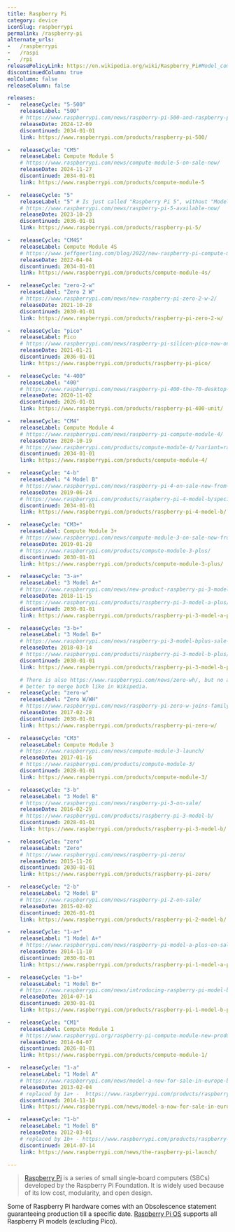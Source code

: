 ```yaml
---
title: Raspberry Pi
category: device
iconSlug: raspberrypi
permalink: /raspberry-pi
alternate_urls:
-   /raspberrypi
-   /raspi
-   /rpi
releasePolicyLink: https://en.wikipedia.org/wiki/Raspberry_Pi#Model_comparison
discontinuedColumn: true
eolColumn: false
releaseColumn: false

releases:
-   releaseCycle: "5-500"
    releaseLabel: "500"
    # https://www.raspberrypi.com/news/raspberry-pi-500-and-raspberry-pi-monitor-on-sale-now/
    releaseDate: 2024-12-09
    discontinued: 2034-01-01
    link: https://www.raspberrypi.com/products/raspberry-pi-500/

-   releaseCycle: "CM5"
    releaseLabel: Compute Module 5
    # https://www.raspberrypi.com/news/compute-module-5-on-sale-now/
    releaseDate: 2024-11-27
    discontinued: 2034-01-01
    link: https://www.raspberrypi.com/products/compute-module-5

-   releaseCycle: "5"
    releaseLabel: "5" # Is just called "Raspberry Pi 5", without "Model B"
    # https://www.raspberrypi.com/news/raspberry-pi-5-available-now/
    releaseDate: 2023-10-23
    discontinued: 2036-01-01
    link: https://www.raspberrypi.com/products/raspberry-pi-5/

-   releaseCycle: "CM4S"
    releaseLabel: Compute Module 4S
    # https://www.jeffgeerling.com/blog/2022/new-raspberry-pi-compute-module-4s
    releaseDate: 2022-04-04
    discontinued: 2034-01-01
    link: https://www.raspberrypi.com/products/compute-module-4s/

-   releaseCycle: "zero-2-w"
    releaseLabel: "Zero 2 W"
    # https://www.raspberrypi.com/news/new-raspberry-pi-zero-2-w-2/
    releaseDate: 2021-10-28
    discontinued: 2030-01-01
    link: https://www.raspberrypi.com/products/raspberry-pi-zero-2-w/

-   releaseCycle: "pico"
    releaseLabel: Pico
    # https://www.raspberrypi.com/news/raspberry-pi-silicon-pico-now-on-sale/
    releaseDate: 2021-01-21
    discontinued: 2036-01-01
    link: https://www.raspberrypi.com/products/raspberry-pi-pico/

-   releaseCycle: "4-400"
    releaseLabel: "400"
    # https://www.raspberrypi.com/news/raspberry-pi-400-the-70-desktop-pc/
    releaseDate: 2020-11-02
    discontinued: 2026-01-01
    link: https://www.raspberrypi.com/products/raspberry-pi-400-unit/

-   releaseCycle: "CM4"
    releaseLabel: Compute Module 4
    # https://www.raspberrypi.com/news/raspberry-pi-compute-module-4/
    releaseDate: 2020-10-19
    # https://www.raspberrypi.com/products/compute-module-4/?variant=raspberry-pi-cm4001000
    discontinued: 2034-01-01
    link: https://www.raspberrypi.com/products/compute-module-4/

-   releaseCycle: "4-b"
    releaseLabel: "4 Model B"
    # https://www.raspberrypi.com/news/raspberry-pi-4-on-sale-now-from-35/
    releaseDate: 2019-06-24
    # https://www.raspberrypi.com/products/raspberry-pi-4-model-b/specifications/
    discontinued: 2034-01-01
    link: https://www.raspberrypi.com/products/raspberry-pi-4-model-b/

-   releaseCycle: "CM3+"
    releaseLabel: Compute Module 3+
    # https://www.raspberrypi.com/news/compute-module-3-on-sale-now-from-25/
    releaseDate: 2019-01-28
    # https://www.raspberrypi.com/products/compute-module-3-plus/
    discontinued: 2030-01-01
    link: https://www.raspberrypi.com/products/compute-module-3-plus/

-   releaseCycle: "3-a+"
    releaseLabel: "3 Model A+"
    # https://www.raspberrypi.com/news/new-product-raspberry-pi-3-model-a/
    releaseDate: 2018-11-15
    # https://www.raspberrypi.com/products/raspberry-pi-3-model-a-plus/
    discontinued: 2030-01-01
    link: https://www.raspberrypi.com/products/raspberry-pi-3-model-a-plus/

-   releaseCycle: "3-b+"
    releaseLabel: "3 Model B+"
    # https://www.raspberrypi.com/news/raspberry-pi-3-model-bplus-sale-now-35/
    releaseDate: 2018-03-14
    # https://www.raspberrypi.com/products/raspberry-pi-3-model-b-plus/
    discontinued: 2030-01-01
    link: https://www.raspberrypi.com/products/raspberry-pi-3-model-b-plus/

    # There is also https://www.raspberrypi.com/news/zero-wh/, but no associated product page, so
    # better to merge both like in Wikipedia.
-   releaseCycle: "zero-w"
    releaseLabel: "Zero W/WH"
    # https://www.raspberrypi.com/news/raspberry-pi-zero-w-joins-family/
    releaseDate: 2017-02-28
    discontinued: 2030-01-01
    link: https://www.raspberrypi.com/products/raspberry-pi-zero-w/

-   releaseCycle: "CM3"
    releaseLabel: Compute Module 3
    # https://www.raspberrypi.com/news/compute-module-3-launch/
    releaseDate: 2017-01-16
    # https://www.raspberrypi.com/products/compute-module-3/
    discontinued: 2028-01-01
    link: https://www.raspberrypi.com/products/compute-module-3/

-   releaseCycle: "3-b"
    releaseLabel: "3 Model B"
    # https://www.raspberrypi.com/news/raspberry-pi-3-on-sale/
    releaseDate: 2016-02-29
    # https://www.raspberrypi.com/products/raspberry-pi-3-model-b/
    discontinued: 2028-01-01
    link: https://www.raspberrypi.com/products/raspberry-pi-3-model-b/

-   releaseCycle: "zero"
    releaseLabel: "Zero"
    # https://www.raspberrypi.com/news/raspberry-pi-zero/
    releaseDate: 2015-11-26
    discontinued: 2030-01-01
    link: https://www.raspberrypi.com/products/raspberry-pi-zero/

-   releaseCycle: "2-b"
    releaseLabel: "2 Model B"
    # https://www.raspberrypi.com/news/raspberry-pi-2-on-sale/
    releaseDate: 2015-02-02
    discontinued: 2026-01-01
    link: https://www.raspberrypi.com/products/raspberry-pi-2-model-b/

-   releaseCycle: "1-a+"
    releaseLabel: "1 Model A+"
    # https://www.raspberrypi.com/news/raspberry-pi-model-a-plus-on-sale/
    releaseDate: 2014-11-10
    discontinued: 2030-01-01
    link: https://www.raspberrypi.com/products/raspberry-pi-1-model-a-plus/

-   releaseCycle: "1-b+"
    releaseLabel: "1 Model B+"
    # https://www.raspberrypi.com/news/introducing-raspberry-pi-model-b-plus/
    releaseDate: 2014-07-14
    discontinued: 2030-01-01
    link: https://www.raspberrypi.com/products/raspberry-pi-1-model-b-plus/

-   releaseCycle: "CM1"
    releaseLabel: Compute Module 1
    # https://www.raspberrypi.org/raspberry-pi-compute-module-new-product/
    releaseDate: 2014-04-07
    discontinued: 2026-01-01
    link: https://www.raspberrypi.com/products/compute-module-1/

-   releaseCycle: "1-a"
    releaseLabel: "1 Model A"
    # https://www.raspberrypi.com/news/model-a-now-for-sale-in-europe-buy-one-today/
    releaseDate: 2013-02-04
    # replaced by 1a+ -  https://www.raspberrypi.com/products/raspberry-pi-1-model-a-plus/
    discontinued: 2014-11-10
    link: https://www.raspberrypi.com/news/model-a-now-for-sale-in-europe-buy-one-today/

-   releaseCycle: "1-b"
    releaseLabel: "1 Model B"
    releaseDate: 2012-03-01
    # replaced by 1b+ - https://www.raspberrypi.com/products/raspberry-pi-1-model-b-plus/
    discontinued: 2014-07-14
    link: https://www.raspberrypi.com/news/the-raspberry-pi-launch/

---
```


> [Raspberry Pi](https://www.raspberrypi.com/) is a series of small single-board computers (SBCs)
> developed by the Raspberry Pi Foundation. It is widely used because of its low cost, modularity,
> and open design.

Some of Raspberry Pi hardware comes with an Obsolescence statement guaranteeing production till a
specific date. [Raspberry Pi OS](https://www.raspberrypi.com/software/operating-systems/) supports
all Raspberry Pi models (excluding Pico).
